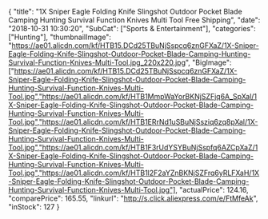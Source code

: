 {
	"title": "1X Sniper Eagle Folding Knife Slingshot Outdoor Pocket Blade Camping Hunting Survival Function Knives Multi Tool Free Shipping",
	"date": "2018-10-31 10:30:20",
	"SubCat": ["Sports & Entertainment"],
	"categories": ["Hunting"],
	"thumbnailImage": "https://ae01.alicdn.com/kf/HTB15.DCd25TBuNjSspcq6znGFXaZ/1X-Sniper-Eagle-Folding-Knife-Slingshot-Outdoor-Pocket-Blade-Camping-Hunting-Survival-Function-Knives-Multi-Tool.jpg_220x220.jpg",
	"BigImage": ["https://ae01.alicdn.com/kf/HTB15.DCd25TBuNjSspcq6znGFXaZ/1X-Sniper-Eagle-Folding-Knife-Slingshot-Outdoor-Pocket-Blade-Camping-Hunting-Survival-Function-Knives-Multi-Tool.jpg","https://ae01.alicdn.com/kf/HTB1MmpWaYorBKNjSZFjq6A_SpXal/1X-Sniper-Eagle-Folding-Knife-Slingshot-Outdoor-Pocket-Blade-Camping-Hunting-Survival-Function-Knives-Multi-Tool.jpg","https://ae01.alicdn.com/kf/HTB1ERrNd1uSBuNjSsziq6zq8pXal/1X-Sniper-Eagle-Folding-Knife-Slingshot-Outdoor-Pocket-Blade-Camping-Hunting-Survival-Function-Knives-Multi-Tool.jpg","https://ae01.alicdn.com/kf/HTB1F3rUdYSYBuNjSspfq6AZCpXaZ/1X-Sniper-Eagle-Folding-Knife-Slingshot-Outdoor-Pocket-Blade-Camping-Hunting-Survival-Function-Knives-Multi-Tool.jpg","https://ae01.alicdn.com/kf/HTB1l2F2aYZnBKNjSZFrq6yRLFXaH/1X-Sniper-Eagle-Folding-Knife-Slingshot-Outdoor-Pocket-Blade-Camping-Hunting-Survival-Function-Knives-Multi-Tool.jpg"],
	"actualPrice": 124.16,
	"comparePrice": 165.55,
	"linkurl": "http://s.click.aliexpress.com/e/FtMfeAk",
	"inStock": 127
}
